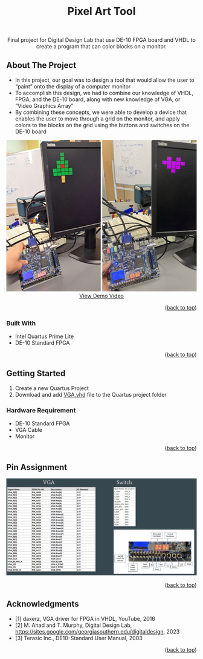 <!-- Improved compatibility of back to top link: See: https://github.com/othneildrew/Best-README-Template/pull/73 -->
<a name="readme-top"></a>
<!--
*** Thanks for checking out the Best-README-Template. If you have a suggestion
*** that would make this better, please fork the repo and create a pull request
*** or simply open an issue with the tag "enhancement".
*** Don't forget to give the project a star!
*** Thanks again! Now go create something AMAZING! :D
-->



<!-- PROJECT SHIELDS -->
<!--
*** I'm using markdown "reference style" links for readability.
*** Reference links are enclosed in brackets [ ] instead of parentheses ( ).
*** See the bottom of this document for the declaration of the reference variables
*** for contributors-url, forks-url, etc. This is an optional, concise syntax you may use.
*** https://www.markdownguide.org/basic-syntax/#reference-style-links
-->




<!-- PROJECT LOGO -->
<br />

<h1 align="center">Pixel Art Tool</h1>
<br />
  <p align="center">
    Final project for Digital Design Lab that use DE-10 FPGA board and VHDL to create a program that can color blocks on a monitor.
  </p>
</div>



<!-- ABOUT THE PROJECT -->
## About The Project

* In this project, our goal was to design a tool that would allow the user to “paint” onto the display of a computer monitor 
* To accomplish this design, we had to combine our knowledge of VHDL, FPGA, and the DE-10 board, along with new knowledge of VGA, or “Video Graphics Array”
* By combining these concepts, we were able to develop a device that enables the user to move through a grid on the monitor, and apply colors to the blocks on the grid using the buttons and switches on the DE-10 board


<div align="center">
  <a>
    <img src="Tree.png" alt="Tree Demo Image" width="250" height="400">
    <img src="Heart.png" alt="Heart Demo Image" width="250" height="400">
  </a>
   <br />
  <a href="https://youtu.be/IaCkFQVwQhc">View Demo Video</a>
</div>


<p align="right">(<a href="#readme-top">back to top</a>)</p>



### Built With

* Intel Quartus Prime Lite
* DE-10 Standard FPGA

<p align="right">(<a href="#readme-top">back to top</a>)</p>



<!-- GETTING STARTED -->
## Getting Started

1. Create a new Quartus Project
2. Download and add <a href="https://github.com/Jackm410/Digital-Design-Final/blob/main/VGA.vhd">VGA.vhd</a> file to the Quartus project folder

### Hardware Requirement 

* DE-10 Standard FPGA
* VGA Cable
* Monitor

<p align="right">(<a href="#readme-top">back to top</a>)</p>



<!-- USAGE EXAMPLES -->
## Pin Assignment

<div align="center">
  <a>
    <img src="Pin Assignment.png" alt="Pin Assignment">
  </a>
</div>
<p align="right">(<a href="#readme-top">back to top</a>)</p>




<!-- ACKNOWLEDGMENTS -->
## Acknowledgments

* [1] daxerz, VGA driver for FPGA in VHDL, YouTube, 2016
* [2] M. Ahad and T. Murphy, Digital Design Lab, https://sites.google.com/georgiasouthern.edu/digitaldesign, 2023
* [3] Terasic Inc., DE10-Standard User Manual, 2003

<p align="right">(<a href="#readme-top">back to top</a>)</p>


